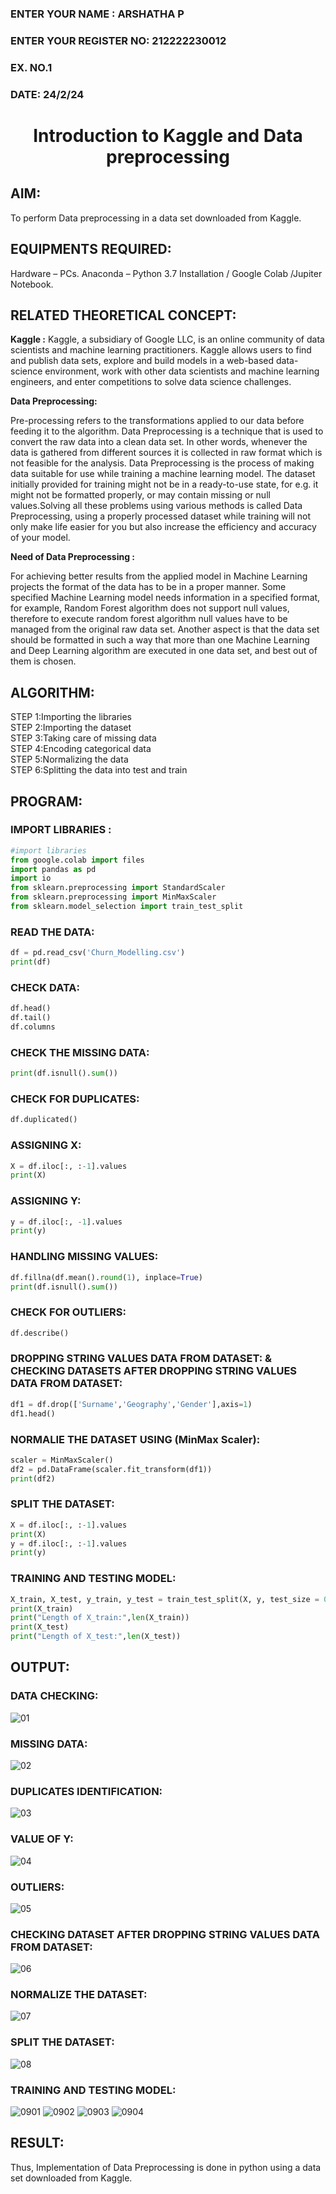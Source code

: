 <H3>ENTER YOUR NAME : ARSHATHA P</H3>
<H3>ENTER YOUR REGISTER NO: 212222230012</H3>
<H3>EX. NO.1</H3>
<H3>DATE: 24/2/24</H3>
<H1 ALIGN =CENTER> Introduction to Kaggle and Data preprocessing</H1>

## AIM:

To perform Data preprocessing in a data set downloaded from Kaggle.

## EQUIPMENTS REQUIRED:
Hardware – PCs.
Anaconda – Python 3.7 Installation / Google Colab /Jupiter Notebook.

## RELATED THEORETICAL CONCEPT:

**Kaggle :**
Kaggle, a subsidiary of Google LLC, is an online community of data scientists and machine learning practitioners. Kaggle allows users to find and publish data sets, explore and build models in a web-based data-science environment, work with other data scientists and machine learning engineers, and enter competitions to solve data science challenges.

**Data Preprocessing:**

Pre-processing refers to the transformations applied to our data before feeding it to the algorithm. Data Preprocessing is a technique that is used to convert the raw data into a clean data set. In other words, whenever the data is gathered from different sources it is collected in raw format which is not feasible for the analysis.
Data Preprocessing is the process of making data suitable for use while training a machine learning model. The dataset initially provided for training might not be in a ready-to-use state, for e.g. it might not be formatted properly, or may contain missing or null values.Solving all these problems using various methods is called Data Preprocessing, using a properly processed dataset while training will not only make life easier for you but also increase the efficiency and accuracy of your model.

**Need of Data Preprocessing :**

For achieving better results from the applied model in Machine Learning projects the format of the data has to be in a proper manner. Some specified Machine Learning model needs information in a specified format, for example, Random Forest algorithm does not support null values, therefore to execute random forest algorithm null values have to be managed from the original raw data set.
Another aspect is that the data set should be formatted in such a way that more than one Machine Learning and Deep Learning algorithm are executed in one data set, and best out of them is chosen.


## ALGORITHM:
STEP 1:Importing the libraries<BR>
STEP 2:Importing the dataset<BR>
STEP 3:Taking care of missing data<BR>
STEP 4:Encoding categorical data<BR>
STEP 5:Normalizing the data<BR>
STEP 6:Splitting the data into test and train<BR>

##  PROGRAM:
### IMPORT LIBRARIES :
```py
#import libraries
from google.colab import files
import pandas as pd
import io
from sklearn.preprocessing import StandardScaler
from sklearn.preprocessing import MinMaxScaler
from sklearn.model_selection import train_test_split
```
### READ THE DATA:
```py
df = pd.read_csv('Churn_Modelling.csv')
print(df)
```
### CHECK DATA:
```py
df.head()
df.tail()
df.columns
```
### CHECK THE MISSING DATA:
```py
print(df.isnull().sum())
```
### CHECK FOR DUPLICATES:
```py
df.duplicated()
```
### ASSIGNING X:
```py
X = df.iloc[:, :-1].values
print(X)
```
### ASSIGNING Y:
```py
y = df.iloc[:, -1].values
print(y)
```
### HANDLING MISSING VALUES:
```py
df.fillna(df.mean().round(1), inplace=True)
print(df.isnull().sum())
```
### CHECK FOR OUTLIERS:
```py
df.describe()
```
### DROPPING STRING VALUES DATA FROM DATASET: & CHECKING DATASETS AFTER DROPPING STRING VALUES DATA FROM DATASET:
```py
df1 = df.drop(['Surname','Geography','Gender'],axis=1)
df1.head()
```
### NORMALIE THE DATASET USING (MinMax Scaler):
```py
scaler = MinMaxScaler()
df2 = pd.DataFrame(scaler.fit_transform(df1))
print(df2)
```
### SPLIT THE DATASET:
```py
X = df.iloc[:, :-1].values
print(X)
y = df.iloc[:, :-1].values
print(y)
```
### TRAINING AND TESTING MODEL:
```py
X_train, X_test, y_train, y_test = train_test_split(X, y, test_size = 0.2)
print(X_train)
print("Length of X_train:",len(X_train))
print(X_test)
print("Length of X_test:",len(X_test))
```

## OUTPUT:
### DATA CHECKING:
![01](https://github.com/arshatha-palanivel/Ex-1-NN/assets/118682484/56925ffd-7b99-4809-9236-caffca8c39eb)

### MISSING DATA:
![02](https://github.com/arshatha-palanivel/Ex-1-NN/assets/118682484/e3362ea8-bc16-4f3a-b8f8-6b8a232dfddd)

### DUPLICATES IDENTIFICATION:
![03](https://github.com/arshatha-palanivel/Ex-1-NN/assets/118682484/e0c737dd-e87b-48ed-a33c-0cec8862443f)

### VALUE OF Y:
![04](https://github.com/arshatha-palanivel/Ex-1-NN/assets/118682484/51d5f62c-d427-49bd-bd95-d8ff7720bab4)

### OUTLIERS:
![05](https://github.com/arshatha-palanivel/Ex-1-NN/assets/118682484/7c97874e-5c9c-4e59-9e24-086c0e2b152c)

### CHECKING DATASET AFTER DROPPING STRING VALUES DATA FROM DATASET:
![06](https://github.com/arshatha-palanivel/Ex-1-NN/assets/118682484/1e7ed9f5-9bae-4e7b-8a7b-e496c89b7209)

### NORMALIZE THE DATASET:
![07](https://github.com/arshatha-palanivel/Ex-1-NN/assets/118682484/26cd8369-d209-4ceb-bd4c-ee169fda165b)

### SPLIT THE DATASET:
![08](https://github.com/arshatha-palanivel/Ex-1-NN/assets/118682484/13b4b35d-6267-4833-bef4-ccea5150d18a)

### TRAINING AND TESTING MODEL:
![0901](https://github.com/arshatha-palanivel/Ex-1-NN/assets/118682484/aa0e8539-3509-4a85-96c3-d209b2da9027)
![0902](https://github.com/arshatha-palanivel/Ex-1-NN/assets/118682484/925b72d8-a880-4ae3-a5a6-fc919b304c5a)
![0903](https://github.com/arshatha-palanivel/Ex-1-NN/assets/118682484/f215f7ae-4530-4d32-bc9c-d543549bbf37)
![0904](https://github.com/arshatha-palanivel/Ex-1-NN/assets/118682484/be128f2d-fb10-4060-bf09-403763ff8015)







## RESULT:
Thus, Implementation of Data Preprocessing is done in python  using a data set downloaded from Kaggle.


